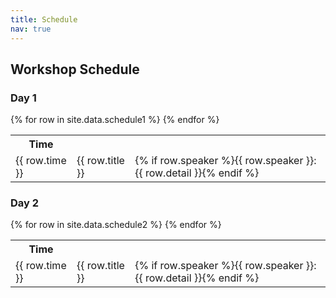 ```yaml
---
title: Schedule
nav: true
---
```


## Workshop Schedule

### **Day 1**

<table>
  <tr><th>Time</th></tr>
  {% for row in site.data.schedule1 %}
  <tr>
    <td>{{ row.time }}</td>
    <td>{{ row.title }}</td>
    <td>{% if row.speaker %}{{ row.speaker }}: {{ row.detail }}{% endif %}</td>
  </tr>
  {% endfor %}
</table>


### **Day 2**

<table>
  <tr><th>Time</th></tr>
  {% for row in site.data.schedule2 %}
  <tr>
    <td>{{ row.time }}</td>
    <td>{{ row.title }}</td>
    <td>{% if row.speaker %}{{ row.speaker }}: {{ row.detail }}{% endif %}</td>
  </tr>
  {% endfor %}
</table>

